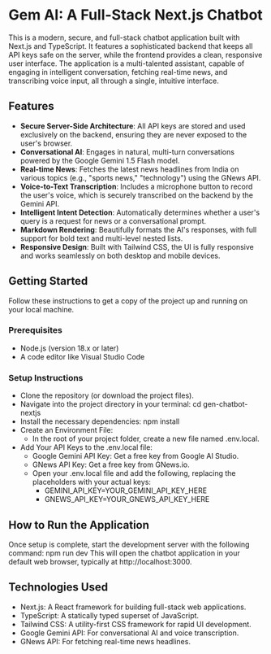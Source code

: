 # Gem AI: A Full-Stack Next.js Chatbot
This is a modern, secure, and full-stack chatbot application built with Next.js and TypeScript. It features a sophisticated backend that keeps all API keys safe on the server, while the frontend provides a clean, responsive user interface.
The application is a multi-talented assistant, capable of engaging in intelligent conversation, fetching real-time news, and transcribing voice input, all through a single, intuitive interface.
## Features
- **Secure Server-Side Architecture**: All API keys are stored and used exclusively on the backend, ensuring they are never exposed to the user's browser.
- **Conversational AI**: Engages in natural, multi-turn conversations powered by the Google Gemini 1.5 Flash model.
- **Real-time News**: Fetches the latest news headlines from India on various topics (e.g., "sports news," "technology") using the GNews API.
- **Voice-to-Text Transcription**: Includes a microphone button to record the user's voice, which is securely transcribed on the backend by the Gemini API.
- **Intelligent Intent Detection**: Automatically determines whether a user's query is a request for news or a conversational prompt.
- **Markdown Rendering**: Beautifully formats the AI's responses, with full support for bold text and multi-level nested lists.
- **Responsive Design**: Built with Tailwind CSS, the UI is fully responsive and works seamlessly on both desktop and mobile devices.
## Getting Started
Follow these instructions to get a copy of the project up and running on your local machine.
### Prerequisites
- Node.js (version 18.x or later)
- A code editor like Visual Studio Code
### Setup Instructions
- Clone the repository (or download the project files).
- Navigate into the project directory in your terminal:
    cd gen-chatbot-nextjs
- Install the necessary dependencies:
    npm install
- Create an Environment File:
  - In the root of your project folder, create a new file named .env.local.
- Add Your API Keys to the .env.local file:
  - Google Gemini API Key: Get a free key from Google AI Studio.
  - GNews API Key: Get a free key from GNews.io.
  - Open your .env.local file and add the following, replacing the placeholders with your actual keys:
    - GEMINI_API_KEY=YOUR_GEMINI_API_KEY_HERE
    - GNEWS_API_KEY=YOUR_GNEWS_API_KEY_HERE
## How to Run the Application
Once setup is complete, start the development server with the following command:
  npm run dev
This will open the chatbot application in your default web browser, typically at http://localhost:3000.
## Technologies Used
- Next.js: A React framework for building full-stack web applications.
- TypeScript: A statically typed superset of JavaScript.
- Tailwind CSS: A utility-first CSS framework for rapid UI development.
- Google Gemini API: For conversational AI and voice transcription.
- GNews API: For fetching real-time news headlines.
